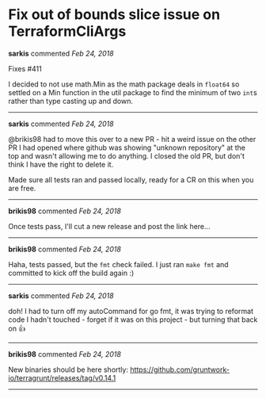 # Fix out of bounds slice issue on TerraformCliArgs

**sarkis** commented *Feb 24, 2018*

Fixes #411

I decided to not use math.Min as the math package deals in `float64` so settled on a Min function in the util package to find the minimum of two `int`s rather than type casting up and down.
<br />
***


**sarkis** commented *Feb 24, 2018*

@brikis98 had to move this over to a new PR - hit a weird issue on the other PR I had opened where github was showing "unknown repository" at the top and wasn't allowing me to do anything. I closed the old PR, but don't think I have the right to delete it.

Made sure all tests ran and passed locally, ready for a CR on this when you are free.
***

**brikis98** commented *Feb 24, 2018*

Once tests pass, I'll cut a new release and post the link here...
***

**brikis98** commented *Feb 24, 2018*

Haha, tests passed, but the `fmt` check failed. I just ran `make fmt` and committed to kick off the build again :)
***

**sarkis** commented *Feb 24, 2018*

doh! I had to turn off my autoCommand for go fmt, it was trying to reformat code I hadn't touched - forget if it was on this project - but turning that back on :+1: 
***

**brikis98** commented *Feb 24, 2018*

New binaries should be here shortly: https://github.com/gruntwork-io/terragrunt/releases/tag/v0.14.1
***

